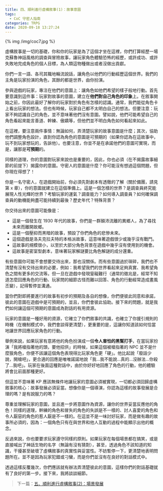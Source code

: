 ```yaml
---
title: 四、順利進行虛構敘事(1)：故事意圖
tags:
  - CoC 守密人指南
categories: TRPG
date: 2020-09-18 13:27:24
---
```


{% img /img/coc7.jpg %}

虛構敘事是一切的基礎，你和你的玩家是為了這個才坐在這裡，你們打算經歷一場克蘇魯神話風格的調查與冒險故事，讓玩家角色體驗恐怖的經歷，或許成功、或許失敗地完成角色的個人目標，為人類這物種做出或者沒做出貢獻。

你們一言一語、各司其職地輪流說話，讓角色以他們的行動經歷這個世界。我們的主角是玩家扮演的角色，其餘的都是世界，由你扮演。

<!--more-->

參與遊戲的玩家，專注在他們的意圖上：讓角色如他們希望的樣子般地行動。首先要意識到這件事：玩家對故事的意圖，建立在**他們對自己角色的印象**上。在敘事開始之前，你因此最好了解你的玩家對於角色有怎樣的認識。通常，我們能從角色卡上看出玩家的想法。但也有時候，玩家自己都不太明白自己的想法。但要注意：玩家不夠認識自己的角色，並不意味著他們沒有意圖。譬如說，他們可能希望自己的角色看起來能言善道、幹練、傲嬌等，但他們並不明白角色如何看起來如此。

在這裡，要注意兩件事情：無論如何，弄清楚玩家的故事意圖是什麼；其次，協助他們調整角色設計，直到你認為角色的意圖是可預期的（如果你認為在這故事中，玩不到玩家想玩的，告訴他）。也要注意，你並不是在承諾他們的意圖可實現，而是，讓那是**可預期**的。

同樣的道理，你的意圖對玩家來說也是重要的，因此，你也必須（在不揭露故事細節的前提下）揭露你的意圖。守密人的意圖是什麼？你可能沒有想過這個問題，但你現在得想了！

你是一名守密人，在遊戲開始前，你必須先對劇本有透徹的了解（關於備團，請見第 x 章），你的意圖就建立在這個準備上。這是一個怎樣的世界？是調查員終究能展現人性光輝的世界？考驗玩家的運氣？調查能力？如何導入調查員？如何確保調查員的動機能夠盡可能持續到最後？歷史年代？特殊背景？

你交待出來的意圖可能像是：

* 這是一個發生在 1930 年代的故事，你們是一群顛沛流離的異鄉人，為了尋找未來而離開故鄉。
* 這是一個壓抑而黑暗的故事，預設了你們角色的悲慘未來。
* 這個遊戲是洛夫克拉夫特的本格派故事，這意味著遊戲很少或幾乎沒有戰鬥。
* 這故事的規模很小，以至於大部分角色背景在遊戲中幾乎沒有使用到的機會。
* 這故事是密室型劇本，意味著玩家解謎要比角色解謎的成分還重。

有些意圖你可能不會想要交待出來，那也沒關係。而有些意圖過於瑣碎，我們也不清楚有沒有交待出來的必要，例如：我希望我們的世界看起來足夠真實、我希望角色之間有更多的交流等。但一旦在遊戲中發現窒礙難行（通常的徵兆是，經常不知道怎麼回應角色的行動、玩家問的細節古怪而難以回答、角色的行動經常造成畫風丕變），記得暫停並溝通。

當你們對即將要進行的故事有初步的預期及各自的想像，你們便彼此同意和承諾，彼此的意圖在遊戲中是可預期的，並且，你們會彼此協助。接下來的問題，就是我們如何讓這個可預期的意圖成為對話的有用資源。

玩家的意圖是一種好用的資源，它確立了你們敘事的共識，也確立了你援引規則的時機（在機制模式中，我們會談得更清楚），更重要的是，這讓你知道該如何恰當地讓世界回應玩家角色的行動。

舉例來說，如果玩家有意將他的角色扮演成一個**令人害怕的黑幫打手**，在當玩家扮演「我將槍指著他的頭，要他招供」的時候，如果這個被槍指著的 NPC 並不是什麼狠角色，你便不該讓這個角色表現得比玩家角色更「硬」。他比起說「廢話少說，開槍吧」，更合適的回應是唯唯諾諾地說「我…我不能說…真的…沒辦法…你殺了…我吧」。玩家在後面這種對話中，由於你好好地回應了角色的行動，他的體驗將會比前面那種更好。

但這並不意味著 KP 應該無條件地讓玩家的意圖必須被實現，一切都必須回歸虛構敘事的核心：故事發展必須妥當。想像你是一個導演，你認為這樣的故事發展是合理的嗎？是有說服力的嗎？

尊重並理解玩家的意圖，並且進一步將意圖作為資源，讓你的世界妥當反應他的角色！同樣的道理，幹練的角色和冒失的角色的失誤是不一樣的、討人喜愛的角色和令人厭惡的角色的惹人厭是不一樣的。在這並不是一味討好玩家，而是做有趣的故事所必須的，因為：一個角色只有在與世界和他人互動的過程中能顯示出他的概念。

反過來說，你也要要求玩家遵守同樣的原則。如果玩家在每個場景都在搞笑，或是直接喊出了神話生物的名字（無論有沒有猜對），甚至，透過角色不該知道的知識，干擾甚至破壞了虛構敘事的真實性與妥當性。不妨暫停一下，更清楚地表明問題所在。並不是因為玩家犯錯或刁蠻，而是你們並沒有在良好的對話模式中。

透過這樣反覆幾次，你們應該就有辦法弄清楚彼此的意圖，這樣你們的對話基礎就有了良好的第一步。接下來，我將談談細節。

> 下一篇：[五、順利進行虛構敘事(2)：場景發展](/2020/09/23/5-fiction-3/)

